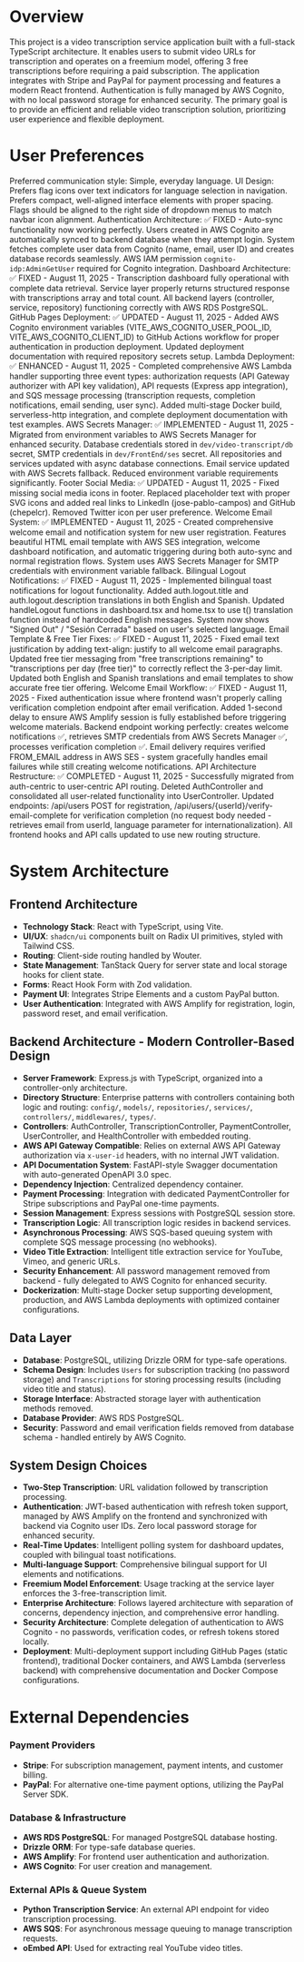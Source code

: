 # Overview

This project is a video transcription service application built with a full-stack TypeScript architecture. It enables users to submit video URLs for transcription and operates on a freemium model, offering 3 free transcriptions before requiring a paid subscription. The application integrates with Stripe and PayPal for payment processing and features a modern React frontend. Authentication is fully managed by AWS Cognito, with no local password storage for enhanced security. The primary goal is to provide an efficient and reliable video transcription solution, prioritizing user experience and flexible deployment.

# User Preferences

Preferred communication style: Simple, everyday language.
UI Design: Prefers flag icons over text indicators for language selection in navigation. Prefers compact, well-aligned interface elements with proper spacing. Flags should be aligned to the right side of dropdown menus to match navbar icon alignment.
Authentication Architecture: ✅ FIXED - Auto-sync functionality now working perfectly. Users created in AWS Cognito are automatically synced to backend database when they attempt login. System fetches complete user data from Cognito (name, email, user ID) and creates database records seamlessly. AWS IAM permission `cognito-idp:AdminGetUser` required for Cognito integration.
Dashboard Architecture: ✅ FIXED - August 11, 2025 - Transcription dashboard fully operational with complete data retrieval. Service layer properly returns structured response with transcriptions array and total count. All backend layers (controller, service, repository) functioning correctly with AWS RDS PostgreSQL.
GitHub Pages Deployment: ✅ UPDATED - August 11, 2025 - Added AWS Cognito environment variables (VITE_AWS_COGNITO_USER_POOL_ID, VITE_AWS_COGNITO_CLIENT_ID) to GitHub Actions workflow for proper authentication in production deployment. Updated deployment documentation with required repository secrets setup.
Lambda Deployment: ✅ ENHANCED - August 11, 2025 - Completed comprehensive AWS Lambda handler supporting three event types: authorization requests (API Gateway authorizer with API key validation), API requests (Express app integration), and SQS message processing (transcription requests, completion notifications, email sending, user sync). Added multi-stage Docker build, serverless-http integration, and complete deployment documentation with test examples.
AWS Secrets Manager: ✅ IMPLEMENTED - August 11, 2025 - Migrated from environment variables to AWS Secrets Manager for enhanced security. Database credentials stored in `dev/video-transcript/db` secret, SMTP credentials in `dev/FrontEnd/ses` secret. All repositories and services updated with async database connections. Email service updated with AWS Secrets fallback. Reduced environment variable requirements significantly.
Footer Social Media: ✅ UPDATED - August 11, 2025 - Fixed missing social media icons in footer. Replaced placeholder text with proper SVG icons and added real links to LinkedIn (jose-pablo-campos) and GitHub (chepelcr). Removed Twitter icon per user preference.
Welcome Email System: ✅ IMPLEMENTED - August 11, 2025 - Created comprehensive welcome email and notification system for new user registration. Features beautiful HTML email template with AWS SES integration, welcome dashboard notification, and automatic triggering during both auto-sync and normal registration flows. System uses AWS Secrets Manager for SMTP credentials with environment variable fallback.
Bilingual Logout Notifications: ✅ FIXED - August 11, 2025 - Implemented bilingual toast notifications for logout functionality. Added auth.logout.title and auth.logout.description translations in both English and Spanish. Updated handleLogout functions in dashboard.tsx and home.tsx to use t() translation function instead of hardcoded English messages. System now shows "Signed Out" / "Sesión Cerrada" based on user's selected language.
Email Template & Free Tier Fixes: ✅ FIXED - August 11, 2025 - Fixed email text justification by adding text-align: justify to all welcome email paragraphs. Updated free tier messaging from "free transcriptions remaining" to "transcriptions per day (free tier)" to correctly reflect the 3-per-day limit. Updated both English and Spanish translations and email templates to show accurate free tier offering.
Welcome Email Workflow: ✅ FIXED - August 11, 2025 - Fixed authentication issue where frontend wasn't properly calling verification completion endpoint after email verification. Added 1-second delay to ensure AWS Amplify session is fully established before triggering welcome materials. Backend endpoint working perfectly: creates welcome notifications ✅, retrieves SMTP credentials from AWS Secrets Manager ✅, processes verification completion ✅. Email delivery requires verified FROM_EMAIL address in AWS SES - system gracefully handles email failures while still creating welcome notifications.
API Architecture Restructure: ✅ COMPLETED - August 11, 2025 - Successfully migrated from auth-centric to user-centric API routing. Deleted AuthController and consolidated all user-related functionality into UserController. Updated endpoints: /api/users POST for registration, /api/users/{userId}/verify-email-complete for verification completion (no request body needed - retrieves email from userId, language parameter for internationalization). All frontend hooks and API calls updated to use new routing structure.

# System Architecture

## Frontend Architecture
- **Technology Stack**: React with TypeScript, using Vite.
- **UI/UX**: `shadcn/ui` components built on Radix UI primitives, styled with Tailwind CSS.
- **Routing**: Client-side routing handled by Wouter.
- **State Management**: TanStack Query for server state and local storage hooks for client state.
- **Forms**: React Hook Form with Zod validation.
- **Payment UI**: Integrates Stripe Elements and a custom PayPal button.
- **User Authentication**: Integrated with AWS Amplify for registration, login, password reset, and email verification.

## Backend Architecture - Modern Controller-Based Design
- **Server Framework**: Express.js with TypeScript, organized into a controller-only architecture.
- **Directory Structure**: Enterprise patterns with controllers containing both logic and routing: `config/`, `models/`, `repositories/`, `services/`, `controllers/`, `middlewares/`, `types/`.
- **Controllers**: AuthController, TranscriptionController, PaymentController, UserController, and HealthController with embedded routing.
- **AWS API Gateway Compatible**: Relies on external AWS API Gateway authorization via `x-user-id` headers, with no internal JWT validation.
- **API Documentation System**: FastAPI-style Swagger documentation with auto-generated OpenAPI 3.0 spec.
- **Dependency Injection**: Centralized dependency container.
- **Payment Processing**: Integration with dedicated PaymentController for Stripe subscriptions and PayPal one-time payments.
- **Session Management**: Express sessions with PostgreSQL session store.
- **Transcription Logic**: All transcription logic resides in backend services.
- **Asynchronous Processing**: AWS SQS-based queuing system with complete SQS message processing (no webhooks).
- **Video Title Extraction**: Intelligent title extraction service for YouTube, Vimeo, and generic URLs.
- **Security Enhancement**: All password management removed from backend - fully delegated to AWS Cognito for enhanced security.
- **Dockerization**: Multi-stage Docker setup supporting development, production, and AWS Lambda deployments with optimized container configurations.

## Data Layer
- **Database**: PostgreSQL, utilizing Drizzle ORM for type-safe operations.
- **Schema Design**: Includes `Users` for subscription tracking (no password storage) and `Transcriptions` for storing processing results (including video title and status).
- **Storage Interface**: Abstracted storage layer with authentication methods removed.
- **Database Provider**: AWS RDS PostgreSQL.
- **Security**: Password and email verification fields removed from database schema - handled entirely by AWS Cognito.

## System Design Choices
- **Two-Step Transcription**: URL validation followed by transcription processing.
- **Authentication**: JWT-based authentication with refresh token support, managed by AWS Amplify on the frontend and synchronized with backend via Cognito user IDs. Zero local password storage for enhanced security.
- **Real-Time Updates**: Intelligent polling system for dashboard updates, coupled with bilingual toast notifications.
- **Multi-language Support**: Comprehensive bilingual support for UI elements and notifications.
- **Freemium Model Enforcement**: Usage tracking at the service layer enforces the 3-free-transcription limit.
- **Enterprise Architecture**: Follows layered architecture with separation of concerns, dependency injection, and comprehensive error handling.
- **Security Architecture**: Complete delegation of authentication to AWS Cognito - no passwords, verification codes, or refresh tokens stored locally.
- **Deployment**: Multi-deployment support including GitHub Pages (static frontend), traditional Docker containers, and AWS Lambda (serverless backend) with comprehensive documentation and Docker Compose configurations.

# External Dependencies

### Payment Providers
- **Stripe**: For subscription management, payment intents, and customer billing.
- **PayPal**: For alternative one-time payment options, utilizing the PayPal Server SDK.

### Database & Infrastructure
- **AWS RDS PostgreSQL**: For managed PostgreSQL database hosting.
- **Drizzle ORM**: For type-safe database queries.
- **AWS Amplify**: For frontend user authentication and authorization.
- **AWS Cognito**: For user creation and management.

### External APIs & Queue System
- **Python Transcription Service**: An external API endpoint for video transcription processing.
- **AWS SQS**: For asynchronous message queuing to manage transcription requests.
- **oEmbed API**: Used for extracting real YouTube video titles.